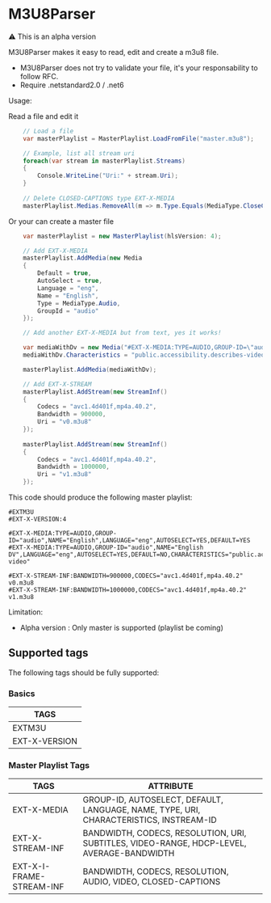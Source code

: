 # M3U8Parser

⚠️ This is an alpha version

M3U8Parser makes it easy to read, edit and create a m3u8 file. 
* M3U8Parser does not try to validate your file, it's your responsability to follow RFC.
* Require .netstandard2.0 / .net6

Usage:

Read a file and edit it
```csharp
    // Load a file
    var masterPlaylist = MasterPlaylist.LoadFromFile("master.m3u8");

    // Example, list all stream uri
    foreach(var stream in masterPlaylist.Streams)
    {
        Console.WriteLine("Uri:" + stream.Uri);
    }
    
    // Delete CLOSED-CAPTIONS type EXT-X-MEDIA
    masterPlaylist.Medias.RemoveAll(m => m.Type.Equals(MediaType.CloseCaptions));
```

Or your can create a master file
```csharp
    var masterPlaylist = new MasterPlaylist(hlsVersion: 4);

    // Add EXT-X-MEDIA
    masterPlaylist.AddMedia(new Media
    {
        Default = true,
        AutoSelect = true,
        Language = "eng",
        Name = "English",
        Type = MediaType.Audio,
        GroupId = "audio"
    });

    // Add another EXT-X-MEDIA but from text, yes it works!

    var mediaWithDv = new Media("#EXT-X-MEDIA:TYPE=AUDIO,GROUP-ID=\"audio\",NAME=\"English DV\",LANGUAGE=\"eng\",AUTOSELECT=YES,DEFAULT=NO");
    mediaWithDv.Characteristics = "public.accessibility.describes-video";

    masterPlaylist.AddMedia(mediaWithDv);

    // Add EXT-X-STREAM
    masterPlaylist.AddStream(new StreamInf()
    {
        Codecs = "avc1.4d401f,mp4a.40.2",
        Bandwidth = 900000,
        Uri = "v0.m3u8"
    });
    
    masterPlaylist.AddStream(new StreamInf()
    {
        Codecs = "avc1.4d401f,mp4a.40.2",
        Bandwidth = 1000000,
        Uri = "v1.m3u8"
    });
```

This code should produce the following master playlist:
```
#EXTM3U
#EXT-X-VERSION:4

#EXT-X-MEDIA:TYPE=AUDIO,GROUP-ID="audio",NAME="English",LANGUAGE="eng",AUTOSELECT=YES,DEFAULT=YES
#EXT-X-MEDIA:TYPE=AUDIO,GROUP-ID="audio",NAME="English DV",LANGUAGE="eng",AUTOSELECT=YES,DEFAULT=NO,CHARACTERISTICS="public.accessibility.describes-video"

#EXT-X-STREAM-INF:BANDWIDTH=900000,CODECS="avc1.4d401f,mp4a.40.2"
v0.m3u8
#EXT-X-STREAM-INF:BANDWIDTH=1000000,CODECS="avc1.4d401f,mp4a.40.2"
v1.m3u8
```

Limitation: 
* Alpha version : Only master is supported (playlist be coming)


## Supported tags
The following tags should be fully supported:

### Basics
| TAGS  |
| ------------- |
| EXTM3U |
| EXT-X-VERSION |

### Master Playlist Tags
| TAGS  | ATTRIBUTE                                                                                                           |
| ------------- |---------------------------------------------------------------------------------------------------------------------|
| EXT-X-MEDIA  | GROUP-ID, AUTOSELECT, DEFAULT, LANGUAGE, NAME, TYPE, URI, CHARACTERISTICS, INSTREAM-ID                              |
| EXT-X-STREAM-INF  | BANDWIDTH, CODECS, RESOLUTION, URI,  SUBTITLES, VIDEO-RANGE, HDCP-LEVEL, AVERAGE-BANDWIDTH                                                                                  |
| EXT-X-I-FRAME-STREAM-INF  | BANDWIDTH, CODECS, RESOLUTION, AUDIO, VIDEO, CLOSED-CAPTIONS |

